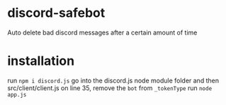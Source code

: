 # discord-safebot
Auto delete bad discord messages after a certain amount of time
# installation
run `npm i discord.js`
go into the discord.js node module folder and then src/client/client.js
on line 35, remove the `bot` from `_tokenType`
run `node app.js`
